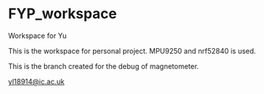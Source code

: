 # FYP_workspace
Workspace for Yu

This is the workspace for personal project. MPU9250 and nrf52840 is used.

This is the branch created for the debug of magnetometer.

yl18914@ic.ac.uk
